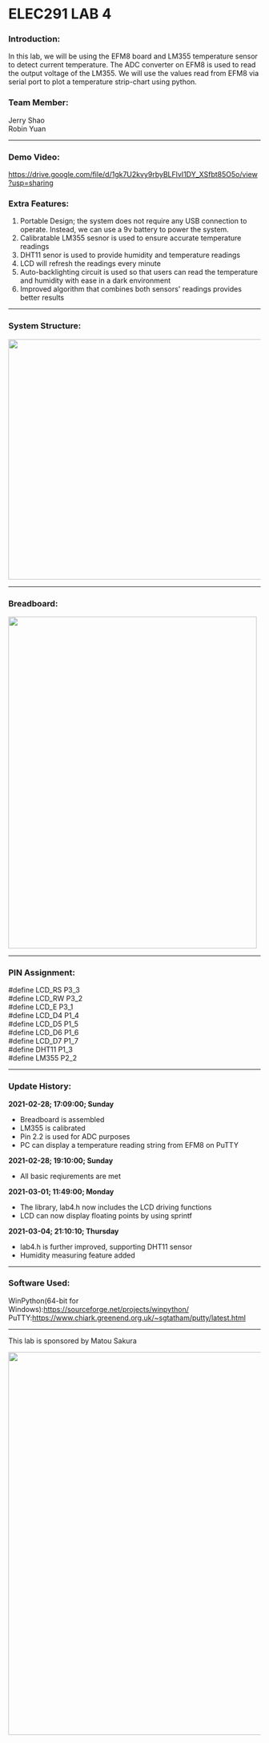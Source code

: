 # ELEC291 LAB 4

### Introduction:
In this lab, we will be using the EFM8 board and LM355 temperature sensor to detect current temperature. The ADC converter on EFM8 is used to read the output voltage of the LM355.  We will use the values read from EFM8 via serial port to plot a temperature strip-chart using python.


### Team Member:
Jerry Shao\
Robin Yuan
  
------------

### Demo Video:
https://drive.google.com/file/d/1gk7U2kvy9rbyBLFlvI1DY_XSfbt85O5o/view?usp=sharing
 
### Extra Features:


1. Portable Design; the system does not require any USB connection to operate. Instead, we can use a 9v battery to power the system.
2. Calibratable LM355 sesnor is used to ensure accurate temperature readings
3. DHT11 senor is used to provide humidity and temperature readings
4. LCD will refresh the readings every minute 
5. Auto-backlighting circuit is used so that users can read the temperature and humidity with ease in a dark environment
6. Improved algorithm  that combines both sensors' readings provides better results

------------
### System Structure:
<img src="https://user-images.githubusercontent.com/68177491/110194500-5e6f3680-7ded-11eb-963b-8d8a944405d3.jpg" width="641" height="480"/>


------------
### Breadboard:

<img src="https://user-images.githubusercontent.com/68177491/110192726-c1100480-7de4-11eb-88c1-addb44591ac0.jpg" width="496" height="663"/>

------------
### PIN Assignment:

#define LCD_RS P3_3\
#define LCD_RW P3_2\
#define LCD_E  P3_1\
#define LCD_D4 P1_4\
#define LCD_D5 P1_5\
#define LCD_D6 P1_6\
#define LCD_D7 P1_7\
#define DHT11  P1_3\
#define LM355  P2_2

------------
### Update History:

**2021-02-28; 17:09:00; Sunday**
- Breadboard is assembled 
- LM355 is calibrated
- Pin 2.2 is used for ADC purposes
- PC can display a temperature reading string from EFM8 on PuTTY 

**2021-02-28; 19:10:00; Sunday**
- All basic reqiurements are met

**2021-03-01; 11:49:00; Monday**
- The library, lab4.h now includes the LCD driving functions
- LCD can now display floating points by using sprintf

**2021-03-04; 21:10:10; Thursday**
- lab4.h is further improved, supporting DHT11 sensor
- Humidity measuring feature added

------------
### Software Used:
WinPython(64-bit for Windows):https://sourceforge.net/projects/winpython/ \
PuTTY:https://www.chiark.greenend.org.uk/~sgtatham/putty/latest.html 

------------
This lab is sponsored by Matou Sakura

<img src="https://user-images.githubusercontent.com/68177491/109440948-b0c4e780-79e8-11eb-90b4-2a1c33936a7c.jpg" width="512" height="765"/>
